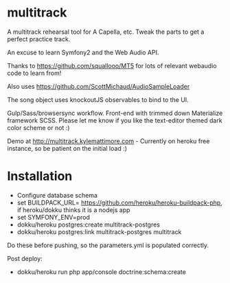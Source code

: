 multitrack
==========

A multitrack rehearsal tool for A Capella, etc. Tweak the parts to get a perfect practice track. 

An excuse to learn Symfony2 and the Web Audio API. 


Thanks to https://github.com/squallooo/MT5 for lots of relevant webaudio code to learn from! 

Also uses https://github.com/ScottMichaud/AudioSampleLoader

The song object uses knockoutJS observables to bind to the UI. 

Gulp/Sass/browsersync workflow. Front-end with trimmed down Materialize framework SCSS. Please let me know if you like the text-editor themed dark color scheme or not :)


Demo at http://multitrack.kylemattimore.com - Currently on heroku free instance, so be patient on the initial load :)



Installation
=============
- Configure database schema
- set BUILDPACK_URL= https://github.com/heroku/heroku-buildpack-php, if heroku/dokku thinks it is a nodejs app
- set SYMFONY_ENV=prod
- dokku/heroku postgres:create multitrack-postgres
- dokku/heroku postgres:link multitrack-postgres multitrack

Do these before pushing, so the parameters.yml is populated correctly. 

Post deploy: 
- dokku/heroku run php app/console doctrine:schema:create
